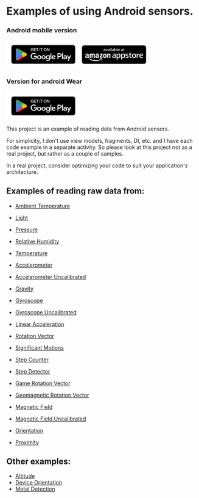 # Examples of using Android sensors.

### Android mobile version
[<img src="doc/google-play-badge.png" height=75 align=center>](https://play.google.com/store/apps/details?id=com.reboot297.sensors)
[<img src="doc/amazon-appstore-badge-english-black.png" height=50 align=center>](http://www.amazon.com/gp/mas/dl/android?p=com.reboot297.sensors)

### Version for android Wear
[<img src="doc/google-play-badge.png" height=75 align=center>](https://play.google.com/store/apps/details?id=com.reboot297.sensors.wear)

This project is an example of reading data from Android sensors.

For simplicity, I don't use view models, fragments, DI, etc. and I have each code example in a separate activity. So please look at this project not as a real project, but rather as a couple of samples.

In a real project, consider optimizing your code to suit your application's architecture.


## Examples of reading raw data from:

- [Ambient Temperature](lib_mobile_sensors/src/main/kotlin/com/reboot297/sensors/lib/raw/AmbientTemperaturelifecycleObserver.kt)
- [Light](lib_mobile_sensors/src/main/kotlin/com/reboot297/sensors/lib/raw/LightLifecycleObserver.kt)
- [Pressure](lib_mobile_sensors/src/main/kotlin/com/reboot297/sensors/lib/raw/PressureLifecycleObserver.kt)
- [Relative Humidity](lib_mobile_sensors/src/main/kotlin/com/reboot297/sensors/lib/raw/RelativeHumidityLifecycleObserver.kt)
- [Temperature](lib_mobile_sensors/src/main/kotlin/com/reboot297/sensors/lib/raw/TemperatureLifecycleObserver.kt)

- [Accelerometer](lib_mobile_sensors/src/main/kotlin/com/reboot297/sensors/lib/raw/AccelerometerLifecycleObserver.kt)
- [Accelerometer Uncalibrated](lib_mobile_sensors/src/main/kotlin/com/reboot297/sensors/lib/raw/AccelerometerUncalibratedLifecycleObserver.kt)
- [Gravity](lib_mobile_sensors/src/main/kotlin/com/reboot297/sensors/lib/raw/GravityLifecycleObserver.kt)
- [Gyroscope](lib_mobile_sensors/src/main/kotlin/com/reboot297/sensors/lib/raw/GyroscopeLifecycleObserver.kt)
- [Gyroscope Uncalibrated](lib_mobile_sensors/src/main/kotlin/com/reboot297/sensors/lib/raw/GyroscopeUncalibratedLifecycleObserver.kt)
- [Linear Acceleration](lib_mobile_sensors/src/main/kotlin/com/reboot297/sensors/lib/raw/LinearAccelerationLifecycleObserver.kt)
- [Rotation Vector](lib_mobile_sensors/src/main/kotlin/com/reboot297/sensors/lib/raw/RotationVectorLifecycleObserver.kt)
- [Significant Motions](lib_mobile_sensors/src/main/kotlin/com/reboot297/sensors/lib/raw/SignificantMotionLifecycleObserver.kt)
- [Step Counter](lib_mobile_sensors/src/main/kotlin/com/reboot297/sensors/lib/raw/StepCounterLifecycleObserver.kt)
- [Step Detector](lib_mobile_sensors/src/main/kotlin/com/reboot297/sensors/lib/raw/StepDetectorLifecycleObserver.kt)

- [Game Rotation Vector](lib_mobile_sensors/src/main/kotlin/com/reboot297/sensors/lib/raw/GameRotationVectorLifecycleObserver.kt)
- [Geomagnetic Rotation Vector](lib_mobile_sensors/src/main/kotlin/com/reboot297/sensors/lib/raw/GeomagneticRotationVectorLifecycleObserver.kt)
- [Magnetic Field](lib_mobile_sensors/src/main/kotlin/com/reboot297/sensors/lib/raw/MagneticFieldLifecycleObserver.kt)
- [Magnetic Field Uncalibrated](lib_mobile_sensors/src/main/kotlin/com/reboot297/sensors/lib/raw/MagneticFieldUncalibratedLifecycleObserver.kt)
- [Orientation](lib_mobile_sensors/src/main/kotlin/com/reboot297/sensors/lib/raw/OrientationLifecycleObserver.kt)
- [Proximity](lib_mobile_sensors/src/main/kotlin/com/reboot297/sensors/lib/raw/ProximityLifecycleObserver.kt)

## Other examples:

- [Altitude](lib_mobile_sensors/src/main/kotlin/com/reboot297/sensors/lib/samples/AltitudeLifecycleObserver.kt)
- [Device Orientation](lib_mobile_sensors/src/main/kotlin/com/reboot297/sensors/lib/samples/DeviceOrientationLifecycleObserver.kt)
- [Metal Detection](lib_mobile_sensors/src/main/kotlin/com/reboot297/sensors/lib/samples/MetalDetectionLifecycleObserver.kt)